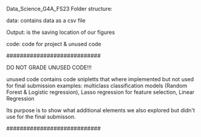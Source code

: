 Data_Science_G4A_FS23
Folder structure:

data: contains data as a csv file

Output: is the saving location of our figures

code: code for project & unused code

############################

DO NOT GRADE UNUSED CODE!!!

unused code contains code snipletts that where implemented but not used for final submission examples: multiclass classification models (Random Forest & Logistic regression), Lasso regression for feature selection, Linear Regression

Its purpose is to show what additional elements we also explored but didn't use for the final submisson.

############################
